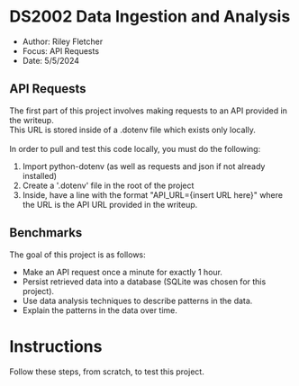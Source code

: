# DS2002 Data Ingestion and Analysis
* Author: Riley Fletcher
* Focus: API Requests
* Date: 5/5/2024

## API Requests
The first part of this project involves making requests to an API provided in the writeup.
<br>
This URL is stored inside of a .dotenv file which exists only locally.
<br>
<br>
In order to pull and test this code locally, you must do the following:
1. Import python-dotenv (as well as requests and json if not already installed)
2. Create a '.dotenv' file in the root of the project
3. Inside, have a line with the format "API_URL={insert URL here}" where the URL is the API URL provided in the writeup.

## Benchmarks
The goal of this project is as follows:
* Make an API request once a minute for exactly 1 hour.
* Persist retrieved data into a database (SQLite was chosen for this project).
* Use data analysis techniques to describe patterns in the data.
* Explain the patterns in the data over time.

# Instructions
Follow these steps, from scratch, to test this project.
